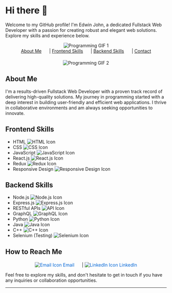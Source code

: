 # Hi there 👋

Welcome to my GitHub profile! I'm Edwin John, a dedicated Fullstack Web Developer with a passion for creating robust and elegant web solutions. Explore my skills and experience below.

<div align="center">
  <img src="https://media.giphy.com/media/YOUR-FIRST-GIPHY-ID/giphy.gif" alt="Programming GIF 1">
</div>



<div align="center">
  <a href="#about-me" style="margin-right: 20px; transition: color 0.3s ease-in-out;">About Me</a> |
  <a href="#frontend-skills" style="margin-right: 20px; transition: color 0.3s ease-in-out;">Frontend Skills</a> |
  <a href="#backend-skills" style="margin-right: 20px; transition: color 0.3s ease-in-out;">Backend Skills</a> |
  <a href="#how-to-reach-me" style="transition: color 0.3s ease-in-out;">Contact</a>
</div>

<div align="center" style="margin-top: 20px;">
  <img src="https://media.giphy.com/media/YOUR-SECOND-GIPHY-ID/giphy.gif" alt="Programming GIF 2">
</div>


## About Me

I'm a results-driven Fullstack Web Developer with a proven track record of delivering high-quality solutions. My journey in programming started with a deep interest in building user-friendly and efficient web applications. I thrive in collaborative environments and am always seeking opportunities to innovate.


## Frontend Skills

- HTML <img src="https://img.icons8.com/ios-filled/30/000000/html-5.png" alt="HTML Icon"/>
- CSS <img src="https://img.icons8.com/ios-filled/30/000000/css3.png" alt="CSS Icon"/>
- JavaScript <img src="https://img.icons8.com/ios-filled/30/000000/javascript.png" alt="JavaScript Icon"/>
- React.js <img src="https://img.icons8.com/ios-filled/30/000000/react-native.png" alt="React.js Icon"/>
- Redux <img src="https://img.icons8.com/ios-filled/30/000000/redux.png" alt="Redux Icon"/>
- Responsive Design <img src="https://img.icons8.com/ios-filled/30/000000/responsive.png" alt="Responsive Design Icon"/>


## Backend Skills

- Node.js <img src="https://img.icons8.com/ios-filled/30/000000/nodejs.png" alt="Node.js Icon"/>
- Express.js <img src="https://img.icons8.com/ios-filled/30/000000/express.png" alt="Express.js Icon"/>
- RESTful APIs <img src="https://img.icons8.com/ios-filled/30/000000/api.png" alt="API Icon"/>
- GraphQL <img src="https://img.icons8.com/ios-filled/30/000000/graphql.png" alt="GraphQL Icon"/>
- Python <img src="https://img.icons8.com/ios-filled/30/000000/python.png" alt="Python Icon"/>
- Java <img src="https://img.icons8.com/ios-filled/30/000000/java-coffee-cup-logo.png" alt="Java Icon"/>
- C++ <img src="https://img.icons8.com/ios-filled/30/000000/c-plus-plus-logo.png" alt="C++ Icon"/>
- Selenium (Testing) <img src="https://img.icons8.com/ios-filled/30/000000/selenium-test-automation.png" alt="Selenium Icon"/>

## How to Reach Me

<div align="center" style="margin-top: 20px;">
  <a href="mailto:edwinsjohn52@gmail.com" style="margin-right: 20px; text-decoration: none; color: #0366d6; transition: color 0.3s ease-in-out;"><img src="https://img.icons8.com/material-outlined/24/000000/email.png" alt="Email Icon"/> Email</a> |
  <a href="https://www.linkedin.com/in/YOUR_LINKEDIN_PROFILE/" target="_blank" style="text-decoration: none; color: #0366d6; transition: color 0.3s ease-in-out;"><img src="https://img.icons8.com/material-outlined/24/000000/linkedin.png" alt="LinkedIn Icon"/> LinkedIn</a>
</div>

Feel free to explore my skills, and don't hesitate to get in touch if you have any inquiries or collaboration opportunities.

---

<!-- 
😄 Pronouns: ...
⚡ Fun fact: ... 
-->
